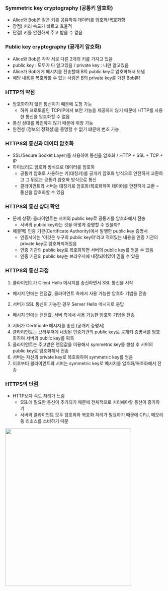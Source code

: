 ### Symmetric key cryptography (공통키 암호화)
- Alice와 Bob은 같은 키를 공유하여 데이터를 암호화/복호화함
- 장점) 처리 속도가 빠르고 효율적
- 단점) 키를 안전하게 주고 받을 수 없음

### Public key cryptography (공개키 암호화)
- Alice와 Bob은 각각 서로 다른 2개의 키를 가지고 있음
- public key : 모두가 다 알고있음 / private key : 나만 알고있음
- Alice가 Bob에게 메시지를 전송할때 B의 public key로 암호화해서 보냄 
- 해당 내용을 복호화할 수 있는 사람은 B의 private key를 가진 Bob뿐!

### HTTP의 약점
- 암호화하지 않은 통신이기 때문에 도청 가능
  - 하위 프로토콜인 TCP/IP에서 보안 기능을 제공하지 않기 때문에 HTTP를 사용한 통신을 암호화할 수 없음
- 통신 상대를 확인하지 않기 때문에 위장 가능
- 완전성 (정보의 정확성)을 증명할 수 없기 떄문에 변조 가능

### HTTPS의 통신과 데이터 암호화
- SSL(Secure Socket Layer)를 사용하여 통신을 암호화 / HTTP + SSL + TCP + IP 
- 하이브리드 암호화 방식으로 데이터를 암호화
  - 공통키 암호로 사용하는 키(대칭키)를 공개키 암호화 방식으로 안전하게 교환하고 그 뒤로는 공통키 암호화 방식으로 통신
  - 클라이언트와 서버는 대칭키로 암호화/복호화하여 데이터를 안전하게 교환 = 통신을 암호화할 수 있음

### HTTPS의 통신 상대 확인
- 문제 상황) 클라이언트는 서버의 public key로 공통키를 암호화해서 전송
  - 서버의 public key라는 것을 어떻게 증명할 수 있을까?
- 해결책) 인증 기관(Certificate Authority)에서 발행한 public key 증명서
  - 인증서에는 '이것은 누구의 public key야'라고 적혀있는 내용을 인증 기관의 private key로 암호화되어있음
  - 인증 기관의 public key로 복호화하면 서버의 public key를 얻을 수 있음
  - 인증 기관의 public key는 브라우저에 내장되어있어 믿을 수 있음
  
### HTTPS의 통신 과정
1. 클라이언트가 Client Hello 메시지를 송신하면서 SSL 통신을 시작
  - 메시지 안에는 랜덤값, 클라이언트 측에서 사용 가능한 암호화 기법을 전송
2. 서버가 SSL 통신이 가능한 경우 Server Hello 메시지로 응답
  - 메시지 안에는 랜덤값, 서버 측에서 사용 가능한 암호화 기법을 전송
3. 서버가 Certificate 메시지를 송신 (공개키 증명서)
4. 클라이언트는 브라우저에 내장된 인증기관의 public key로 공개키 증명서를 암호화하여 서버의 public key를 획득
5. 클라이언트는 주고받은 랜덤값을 이용해서 symmetric key를 생성 후 서버의 public key로 암호화해서 전송
6. 서버는 자신의 private key로 복호화하여 symmetric key를 얻음
7. 이후부터 클라이언트와 서버는 symmetric key로 메시지를 암호화/복호화해서 전송

### HTTPS의 단점
- HTTP보다 속도 처리가 느림
  - SSL에 필요한 통신이 추가되기 때문에 전체적으로 처리해야할 통신이 증가하기 
  - 서버와 클라이언트 모두 암호화와 복호화 처리가 필요하기 때문에 CPU, 메모리 등 리소스를 소비하기 때문

<img src = 'https://user-images.githubusercontent.com/49056225/114295394-f2fd4080-9adf-11eb-9c78-0ad1c1066e6c.png' width="400" height="500">
